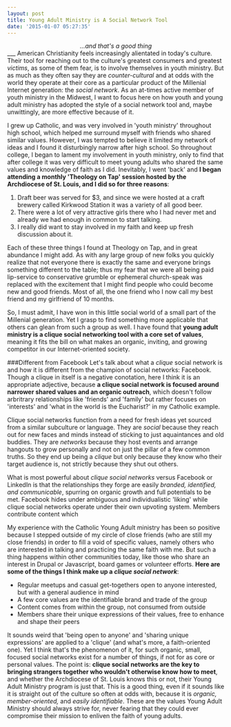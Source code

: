 ```yaml
---
layout: post
title: Young Adult Ministry is A Social Network Tool
date: '2015-01-07 05:27:35'
---
```


<div style="text-align: center;"><i>...and that's a good thing</i></div>
___
American Christianity feels increasingly alientated in today's culture. Their tool for reaching out to the culture's greatest consumers and greatest <i>victims</i>, as some of them fear, is to involve themselves in youth ministry. But as much as they often say they are <i>counter-cultural</i> and at odds with the world they operate at their core as a particular product of the Millenial Internet generation: the <i>social network</i>. As an at-times active member of youth ministry in the Midwest, I want to focus here on how youth and young adult ministry has adopted the style of a social network tool and, maybe unwittingly, are more effective because of it.

I grew up Catholic, and was very involved in 'youth ministry' throughout high school, which helped me surround myself with friends who shared similar values. However, I was tempted to believe it limited my network of ideas and I found it disturbingly narrow after high school. So throughout college, I began to lament my involvement in youth ministry, only to find that after college it was very difficult to meet young adults who shared the same values and knowledge of faith as I did. Inevitably, I went 'back' and <strong>I began attending a monthly 'Theology on Tap' session hosted by the Archdiocese of St. Louis, and I did so for three reasons</strong>:
<ol>
<li>Draft beer was served for $3, and since we were hosted at a craft brewery called Kirkwood Station it was a variety of all good beer.</li>
<li>There were a lot of very attractive girls there who I had never met and already we had enough in common to start talking.</li>
<li>I really did want to stay involved in my faith and keep up fresh discussion about it.</li>
</ol>
Each of these three things I found at Theology on Tap, and in great abundance I might add. As with any large group of new folks you quickly realize that not everyone there is exactly the same and everyone brings something different to the table; thus my fear that we were all being paid lip-service to conservative grumble or ephemeral church-speak was replaced with the excitement that I might find people who could become new and good friends. Most of all, the one friend who I now call my best friend and my girlfriend of 10 months.

So, I must admit, I have won in this little social world of a small part of the Millenial generation. Yet I grasp to find something more applicable that others can glean from such a group as well. I have found that <strong>young adult ministry is a clique social networking tool with a core set of values</strong>, meaning it fits the bill on what makes an organic, inviting, and growing competitor in our Internet-oriented society.

###Different from Facebook
Let's talk about what a <i>clique</i> social network is and how it is different from the champion of social networks: Facebook. Though a clique in itself is a negative conotation, here I think it is an appropriate adjective, because <strong>a clique social network is focused around narrower shared values and an organic outreach</strong>, which doesn't follow arbritrary relationships like 'friends' and 'family' but rather focuses on 'interests' and 'what in the world is the Eucharist?' in my Catholic example.

Clique social networks function from a need for fresh ideas yet sourced from a similar subculture or language. They are <i>social</i> because they reach out for new faces and minds instead of sticking to just aquaintances and old buddies. They are <i>networks</i> because they host events and arrange hangouts to grow personally and not on just the pillar of a few common truths. So they end up being a <i>clique</i> but only because they know who their target audience is, not strictly because they shut out others.

What is most powerful about <i>clique social networks</i> versus Facebook or LinkedIn is that the relationships they forge are easily <i>branded, identified, and communicable</i>, spurring on organic growth and full potentials to be met. Facebook hides under ambiguous and individualistic 'liking' while clique social networks operate under their own upvoting system. Members contribute content which 

My experience with the Catholic Young Adult ministry has been so positive because I stepped outside of my circle of close friends (who are still my close friends) in order to fill a void of specific values, namely others who are interested in talking and practicing the same faith with me. But such a thing happens within other communities today, like those who share an interest in Drupal or Javascript, board games or volunteer efforts. <strong>Here are some of the things I think make up a <i>clique social network</i></strong>:
<ul>
<li>Regular meetups and casual get-togethers open to anyone interested, but with a general audience in mind</li>
<li>A few core values are the identifiable brand and trade of the group</li>
<li>Content comes from within the group, not consumed from outside</li>
<li>Members share their unique expressions of their values, free to enhance and shape their peers</li>
</ul>
It sounds weird that 'being open to anyone' and 'sharing unique expressions' are applied to a 'clique' (and what's more, a faith-oriented one). Yet I think that's the phenomenon of it, for such organic, small, focused social networks exist for a number of things, if not for as core or personal values. The point is: <strong>clique social networks are the key to bringing strangers together who wouldn't otherwise know how to meet</strong>, and whether the Archdiocese of St. Louis knows this or not, their Young Adult Ministry program is just that. This is a good thing, even if it sounds like it is straight out of the culture so often at odds with, because it is <i>organic, member-oriented,</i> and <i>easily identifiable</i>. These are the values Young Adult Ministry should always strive for, never fearing that they could ever compromise their mission to enliven the faith of young adults.